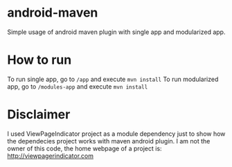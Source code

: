 # android-maven

Simple usage of android maven plugin with single app and modularized app.

# How to run

To run single app, go to `/app` and execute `mvn install`
To run modularized app, go to `/modules-app` and execute `mvn install`

# Disclaimer

I used ViewPageIndicator project as a module dependency just to show how the dependecies project works with maven android plugin.
I am not the owner of this code, the home webpage of a project is: http://viewpagerindicator.com
